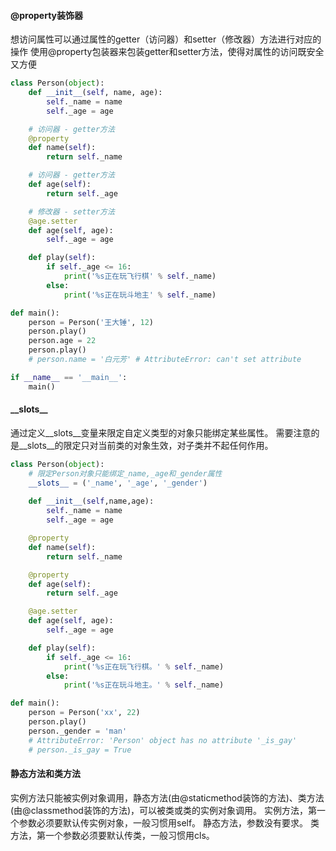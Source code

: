 #### @property装饰器
想访问属性可以通过属性的getter（访问器）和setter（修改器）方法进行对应的操作
使用@property包装器来包装getter和setter方法，使得对属性的访问既安全又方便
```python
class Person(object):
    def __init__(self, name, age):
        self._name = name
        self._age = age

    # 访问器 - getter方法
    @property
    def name(self):
        return self._name

    # 访问器 - getter方法
    def age(self):
        return self._age

    # 修改器 - setter方法
    @age.setter
    def age(self, age):
        self._age = age

    def play(self):
        if self._age <= 16:
            print('%s正在玩飞行棋' % self._name)
        else:
            print('%s正在玩斗地主' % self._name)

def main():
    person = Person('王大锤', 12)
    person.play()
    person.age = 22
    person.play()
    # person.name = '白元芳' # AttributeError: can't set attribute

if __name__ == '__main__':
    main()
```

#### \_\_slots__
 通过定义__slots__变量来限定自定义类型的对象只能绑定某些属性。
 需要注意的是__slots__的限定只对当前类的对象生效，对子类并不起任何作用。

```python
class Person(object):
    # 限定Person对象只能绑定_name,_age和_gender属性
    __slots__ = ('_name', '_age', '_gender')
    
    def __init__(self,name,age):
        self._name = name
        self._age = age

    @property
    def name(self):
        return self._name

    @property
    def age(self):
        return self._age

    @age.setter
    def age(self, age):
        self._age = age

    def play(self):
        if self._age <= 16:
            print('%s正在玩飞行棋。' % self._name)
        else:
            print('%s正在玩斗地主。' % self._name)

def main():
    person = Person('xx', 22)
    person.play()
    person._gender = 'man'
    # AttributeError: 'Person' object has no attribute '_is_gay'
    # person._is_gay = True
```

#### 静态方法和类方法
实例方法只能被实例对象调用，静态方法(由@staticmethod装饰的方法)、类方法(由@classmethod装饰的方法)，可以被类或类的实例对象调用。
实例方法，第一个参数必须要默认传实例对象，一般习惯用self。
静态方法，参数没有要求。
类方法，第一个参数必须要默认传类，一般习惯用cls。

























